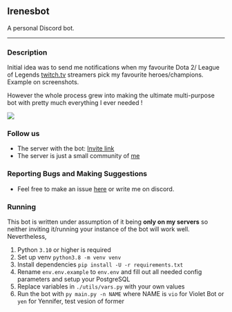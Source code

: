 ## Irenesbot

A personal Discord bot. 

---

### Description
Initial idea was to send me notifications 
when my favourite Dota 2/ League of Legends [twitch.tv](https://www.twitch.tv/) streamers pick my favourite heroes/champions. Example on screenshots.

However the whole process grew into making the ultimate multi-purpose bot 
with pretty much everything I ever needed ! 

<img src="https://i.imgur.com/22HOobZ.png">

### Follow us

* The server with the bot: [Invite link](https://discord.gg/K8FuDeP)
* The server is just a small community of [me](https://www.twitch.tv/irene_adler__)

### Reporting Bugs and Making Suggestions

* Feel free to make an issue [here]() or write me on discord.

### Running

This bot is written under assumption of it being **only on my servers** so neither inviting it/running 
your instance of the bot will work well. Nevertheless, 
1. Python `3.10` or higher is required
2. Set up venv `python3.8 -m venv venv`
3. Install dependencies `pip install -U -r requirements.txt`
4. Rename `env.env.example` to `env.env` and fill out all needed config parameters and setup your PostgreSQL
5. Replace variables in `./utils/vars.py` with your own values
6. Run the bot with `py main.py -n NAME` where NAME is `vio` for Violet Bot or `yen` for Yennifer, test vesion of former 
